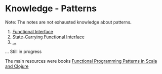 Knowledge - Patterns
====================

Note: The notes are not exhausted knowledge about patterns.

1) [Functional Interface](https://github.com/OndrejKucera/knowledge_patterns/blob/master/Functional_Interface.md)
2) [State-Carrying Functional Interface](https://github.com/OndrejKucera/knowledge_patterns/blob/master/State-Carrying_Functional_Interface.md)
3) [...]()

... Still in progress

The main resources were books [Functional Programming Patterns in Scala and Clojure](https://www.goodreads.com/book/show/17610214-functional-programming-patterns-in-scala-and-clojure)
